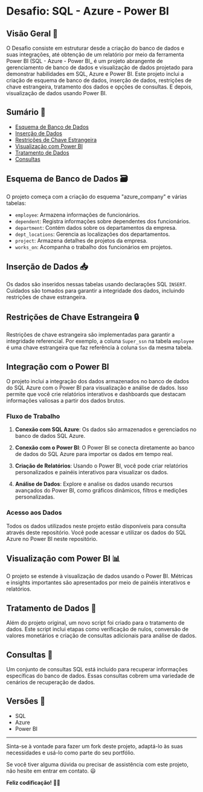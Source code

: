 # Desafio: SQL - Azure - Power BI

## Visão Geral 🚀

  O Desafio consiste em estruturar desde a criação do banco de dados e suas integrações, até obtenção de um relatório por meio da ferramenta Power BI (SQL - Azure - Power BI_ é um projeto abrangente de gerenciamento de banco de dados e visualização de dados projetado para demonstrar habilidades em SQL, Azure e Power BI. Este projeto inclui a criação de esquema de banco de dados, inserção de dados, restrições de chave estrangeira, tratamento dos dados e opções de consultas. E depois, visualização de dados usando Power BI.

## Sumário 📑

- [Esquema de Banco de Dados](#esquema-de-banco-de-dados)
- [Inserção de Dados](#inserção-de-dados)
- [Restrições de Chave Estrangeira](#restrições-de-chave-estrangeira)
- [Visualização com Power BI](#visualização-com-power-bi)
- [Tratamento de Dados](#tratamento-de-dados)
- [Consultas](#consultas)

## Esquema de Banco de Dados 🗃️

O projeto começa com a criação do esquema "azure_company" e várias tabelas:

- `employee`: Armazena informações de funcionários.
- `dependent`: Registra informações sobre dependentes dos funcionários.
- `department`: Contém dados sobre os departamentos da empresa.
- `dept_locations`: Gerencia as localizações dos departamentos.
- `project`: Armazena detalhes de projetos da empresa.
- `works_on`: Acompanha o trabalho dos funcionários em projetos.

## Inserção de Dados 📥

Os dados são inseridos nessas tabelas usando declarações SQL `INSERT`. Cuidados são tomados para garantir a integridade dos dados, incluindo restrições de chave estrangeira.

## Restrições de Chave Estrangeira 🔒

Restrições de chave estrangeira são implementadas para garantir a integridade referencial. Por exemplo, a coluna `Super_ssn` na tabela `employee` é uma chave estrangeira que faz referência à coluna `Ssn` da mesma tabela.

## Integração com o Power BI

O projeto inclui a integração dos dados armazenados no banco de dados do SQL Azure com o Power BI para visualização e análise de dados. Isso permite que você crie relatórios interativos e dashboards que destacam informações valiosas a partir dos dados brutos.

### Fluxo de Trabalho

1. **Conexão com SQL Azure**: Os dados são armazenados e gerenciados no banco de dados SQL Azure.

2. **Conexão com o Power BI**: O Power BI se conecta diretamente ao banco de dados do SQL Azure para importar os dados em tempo real.

3. **Criação de Relatórios**: Usando o Power BI, você pode criar relatórios personalizados e painéis interativos para visualizar os dados.

4. **Análise de Dados**: Explore e analise os dados usando recursos avançados do Power BI, como gráficos dinâmicos, filtros e medições personalizadas.

### Acesso aos Dados

Todos os dados utilizados neste projeto estão disponíveis para consulta através deste repositório. Você pode acessar e utilizar os dados do SQL Azure no Power BI neste repositório.



## Visualização com Power BI 📊

O projeto se estende à visualização de dados usando o Power BI. Métricas e insights importantes são apresentados por meio de painéis interativos e relatórios.

## Tratamento de Dados 🧹

Além do projeto original, um novo script foi criado para o tratamento de dados. Este script inclui etapas como verificação de nulos, conversão de valores monetários e criação de consultas adicionais para análise de dados.

## Consultas 📝

Um conjunto de consultas SQL está incluído para recuperar informações específicas do banco de dados. Essas consultas cobrem uma variedade de cenários de recuperação de dados.


## Versões 🌟

- SQL
- Azure
- Power BI

---

Sinta-se à vontade para fazer um fork deste projeto, adaptá-lo às suas necessidades e usá-lo como parte do seu portfólio.

Se você tiver alguma dúvida ou precisar de assistência com este projeto, não hesite em entrar em contato. 😃

**Feliz codificação!** 🚀🔥
